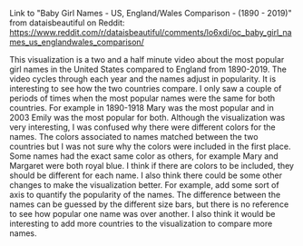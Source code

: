 Link to "Baby Girl Names - US, England/Wales Comparison - (1890 - 2019)" from dataisbeautiful on Reddit:
https://www.reddit.com/r/dataisbeautiful/comments/lo6xdi/oc_baby_girl_names_us_englandwales_comparison/

This visualization is a two and a half minute video about the most popular girl names in the United States compared to England from 1890-2019. The video cycles through each year
and the names adjust in popularity. It is interesting to see how the two countries compare. I only saw a couple of periods of times when the most popular names were the same 
for both countries. For example in 1890-1918 Mary was the most popular and in 2003 Emily was the most popular for both. Although the visualization was very interesting, I was 
confused why there were different colors for the names. The colors associated to names matched between the two countries but I was not sure why the colors were included in the 
first place. Some names had the exact same color as others, for example Mary and Margaret were both royal blue. I think if there are colors to be included, they should be different
for each name. I also think there could be some other changes to make the visualization better. For example, add some sort of axis to quantify the popularity of the names. The 
difference between the names can be guessed by the different size bars, but there is no reference to see how popular one name was over another. I also think it would be interesting
to add more countries to the visualization to compare more names.

